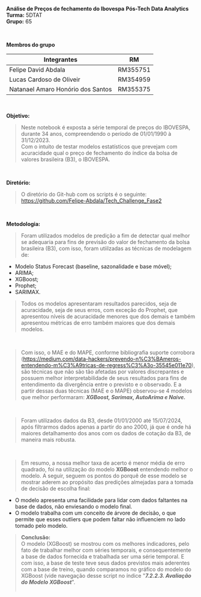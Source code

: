 **Análise de Preços de fechamento do Ibovespa**
**Pós-Tech Data Analytics**<br/>
**Turma:** 5DTAT<br/>
**Grupo:** 65<br/>

<br/>

**Membros do grupo**

| Integrantes                        | RM              |
| ---------------------------------- | --------------- |
| Felipe David Abdala                | RM355751        |
| Lucas Cardoso de Oliveir           | RM354959        |
| Natanael Amaro Honório dos Santos  | RM355375        |

<br/>

**Objetivo:**<br/>

> Neste notebook é exposta a série temporal de preços do IBOVESPA, durante 34 anos, compreendendo o período de 01/01/1990 à 31/12/2023.<br/>
Com o intuito de testar modelos estatísticos que prevejam com acuracidade qual o preço de fechamento do índice da bolsa de valores brasileira (B3), o IBOVESPA.

<br/>

**Diretório:**<br/>
> O diretório do Git-hub com os scripts é o seguinte:
https://github.com/Felipe-Abdala/Tech_Challenge_Fase2

<br/>

**Metodologia:**<br/>

> Foram utilizados modelos de predição a fim de detectar qual melhor se adequaria para fins de previsão do valor de fechamento da bolsa brasileira (B3), com isso, foram utiilzadas as técnicas de modelagem de:
* Modelo Status Forecast (baseline, sazonalidade e base móvel);
* ARIMA;
* XGBoost;
* Prophet;
* SARIMAX.




> Todos os modelos apresentaram resultados parecidos, seja de acuracidade, seja de seus erros, com exceção do Prophet, que apresentou níveis de acuracidade menores que dos demais e também apresentou métricas de erro também maiores que dos demais modelos.
</br>

> Com isso, o MAE e do MAPE, conforme bibliografia suporte corrobora (https://medium.com/data-hackers/prevendo-n%C3%BAmeros-entendendo-m%C3%A9tricas-de-regress%C3%A3o-35545e011e70), são técnicas que não são tão afetadas por valores discrepantes e possuem melhor interpretabilidade de seus resultados para fins de entendimento da divergência entre o previsto e o observado. E a partir dessas duas técnicas (MAE e o MAPE) observou-se 4 modelos que melhor performaram: ***XGBoost, Sarimax, AutoArima e Naive.***
</br>

> Foram utilizados dados da B3, desde 01/01/2000 até 15/07/2024, após filtrarmos dados apenas a partir do ano 2000, já que é onde há maiores detalhamento dos anos com os dados de cotação da B3, de maneira mais robusta.
</br>

> Em resumo, a nossa melhor taxa de acerto é menor média de erro quadrado, foi na utilização do modelo **XGBoost** entendendo melhor o modelo. A seguir, seguem os pontos do porquê de esse modelo se mostrar aderem ao propósito das predições almejadas para a tomada de decisão de escolha final:</br>
- O modelo apresenta uma facilidade para lidar com dados faltantes na base de dados, não enviesando o modelo final.
- ⁠O modelo trabalha com um conceito de árvore de decisão, o que permite que esses outliers que podem faltar não influenciem no lado tomado pelo modelo.

>**Conclusão:**
</br>O modelo (XGBoost) se mostrou com os melhores indicadores, pelo fato de trabalhar melhor com séries temporais, e consequentemente a base de dados fornecida e trabalhada ser uma série temporal. E com isso, a base de teste teve seus dados previstos mais aderentes com a base de treino, quando comparamos no gráfico do modelo do XGBoost (vide navegação desse script no índice "***7.2.2.3. Avaliação do Modelo XGBoost***".
</br></br>

